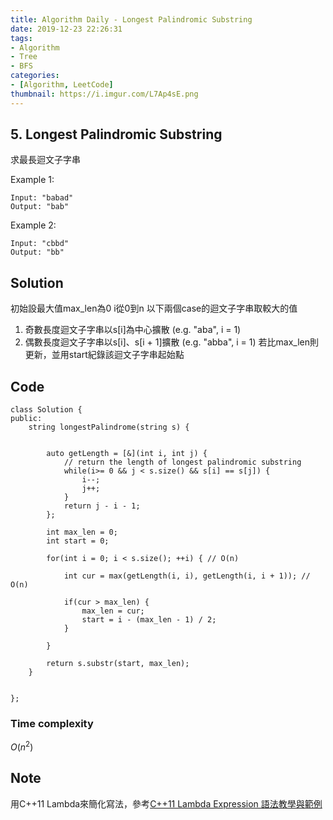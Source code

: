 ```yaml
---
title: Algorithm Daily - Longest Palindromic Substring
date: 2019-12-23 22:26:31
tags:
- Algorithm
- Tree
- BFS
categories:
- [Algorithm, LeetCode]
thumbnail: https://i.imgur.com/L7Ap4sE.png
---
```


## 5. Longest Palindromic Substring

求最長迴文子字串


Example 1:
```
Input: "babad"
Output: "bab"
```

Example 2:
```
Input: "cbbd"
Output: "bb"
```
<!-- more -->
## Solution

初始設最大值max_len為0
i從0到n
以下兩個case的迴文子字串取較大的值 
1. 奇數長度迴文子字串以s[i]為中心擴散 (e.g. "aba", i = 1)
2. 偶數長度迴文子字串以s[i]、s[i + 1]擴散 (e.g. "abba", i = 1)
若比max_len則更新，並用start紀錄該迴文子字串起始點

## Code

```
class Solution {
public:
    string longestPalindrome(string s) {

        
        auto getLength = [&](int i, int j) { 
            // return the length of longest palindromic substring
            while(i>= 0 && j < s.size() && s[i] == s[j]) {
                i--;
                j++;
            }
            return j - i - 1;
        };
    
        int max_len = 0;
        int start = 0;
        
        for(int i = 0; i < s.size(); ++i) { // O(n)

            int cur = max(getLength(i, i), getLength(i, i + 1)); // O(n)
            
            if(cur > max_len) {
                max_len = cur;
                start = i - (max_len - 1) / 2;
            }
            
        }
    
        return s.substr(start, max_len);
    }
    
    
};
```

### Time complexity

$O(n^2)$

## Note

用C++11 Lambda來簡化寫法，參考[C++11 Lambda Expression 語法教學與範例](https://blog.gtwang.org/programming/lambda-expression-in-c11/)

